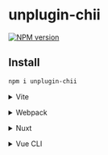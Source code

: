 # unplugin-chii

[![NPM version](https://img.shields.io/npm/v/unplugin-chii?color=a1b858&label=)](https://www.npmjs.com/package/unplugin-chii)

## Install

```bash
npm i unplugin-chii
```

<details>
<summary>Vite</summary><br>

```ts
// vite.config.ts
import Starter from 'unplugin-chii/vite'

export default defineConfig({
  plugins: [
    Starter({ /* options */ }),
  ],
})
```

Example: [`vite-playground/`](./vite-playground/)

<br></details>


<details>
<summary>Webpack</summary><br>

```ts
// webpack.config.js
const HtmlWebpackPlugin = require('html-webpack-plugin')

module.exports = {
  /* ... */
  plugins: [
    new HtmlWebpackPlugin({
      template: 'index.html',
    }),
    require('unplugin-chii/webpack')({ /* options */ })
  ]
}
```

Example: [`webpack-playground/`](./webpack-playground/)

<br></details>

<details>
<summary>Nuxt</summary><br>

```ts
// nuxt.config.js
export default {
  buildModules: [
    ['unplugin-chii/nuxt', { /* options */ }],
  ],
}
```

> This module works for both Nuxt 2 and [Nuxt Vite](https://github.com/nuxt/vite)

<br></details>

<details>
<summary>Vue CLI</summary><br>

```ts
// vue.config.js
module.exports = {
  configureWebpack: {
    plugins: [
      require('unplugin-chii/webpack')({ /* options */ }),
    ],
  },
}
```

<br></details>


